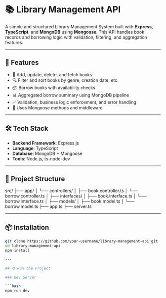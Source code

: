 # 📚 Library Management API

A simple and structured Library Management System built with **Express**, **TypeScript**, and **MongoDB** using **Mongoose**. This API handles book records and borrowing logic with validation, filtering, and aggregation features.

---

## 🚀 Features

- 📖 Add, update, delete, and fetch books
- 🔍 Filter and sort books by genre, creation date, etc.
- 📦 Borrow books with availability checks
- 📊 Aggregated borrow summary using MongoDB pipeline
- ✅ Validation, business logic enforcement, and error handling
- 🔧 Uses Mongoose methods and middleware

---

## 🛠️ Tech Stack

- **Backend Framework**: Express.js
- **Language**: TypeScript
- **Database**: MongoDB + Mongoose
- **Tools**: Node.js, ts-node-dev

---

## 📁 Project Structure

src/
├── app/
│ └── controllers/
│       ├── book.controller.ts
│       └── borrow.controller.ts
│ ├── interfaces/
│       ├── book.interface.ts
│       └── borrow.interface.ts
│ ├── models/
│       ├── book.model.ts
│       └── borrow.model.ts
├── app.ts
├── server.ts

---

## 📦 Installation

```bash
git clone https://github.com/your-username/library-management-api.git
cd library-management-api
npm install

---

## ⚙️ Run the Project

### Dev Server

```bash
npm run dev